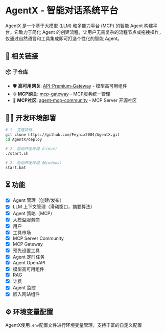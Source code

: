 # AgentX - 智能对话系统平台

[](https://opensource.org/licenses/MIT)

AgentX 是一个基于大模型 (LLM) 和多能力平台 (MCP) 的智能 Agent 构建平台。它致力于简化 Agent 的创建流程，让用户无需复杂的流程节点或拖拽操作，仅通过自然语言和工具集成即可打造个性化的智能 Agent。

## 🔗 相关链接

### 📦 子仓库
- 🛡️ **高可用网关**: [API-Premium-Gateway](https://github.com/Feynix2004/API-Premium-Gateway) - 模型高可用组件
- 🌐 **MCP网关**: [mcp-gateway](https://github.com/Feynix2004/mcp-gateway) - MCP服务统一管理
- 🏪 **MCP社区**: [agent-mcp-community](https://github.com/Feynix2004/agent-mcp-community) - MCP Server 开源社区


## 👨‍💻 开发环境部署

```bash
# 1. 克隆项目
git clone https://github.com/Feynix2004/AgentX.git
cd AgentX/deploy

# 2. 启动开发环境（Linux）
./start.sh

# 2. 启动开发环境（Windows）
start.bat
```


## ⏳ 功能
 - [x] Agent 管理（创建/发布）
 - [x] LLM 上下文管理（滑动窗口，摘要算法）
 - [x] Agent 策略（MCP）
 - [x] 大模型服务商
 - [x] 用户
 - [x] 工具市场
 - [x] MCP Server Community
 - [x] MCP Gateway 
 - [x] 预先设置工具
 - [x] Agent 定时任务
 - [x] Agent OpenAPI
 - [x] 模型高可用组件
 - [x] RAG
 - [x] 计费
 - [x] Agent 监控
 - [x] 嵌入网站组件
 
## ⚙️ 环境变量配置

AgentX使用`.env`配置文件进行环境变量管理，支持丰富的自定义配置






















